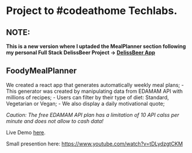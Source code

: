 # Project to #codeathome Techlabs.

## NOTE:

**This is a new version where I uptaded the MealPlanner section following my personal Full Stack DelissBeer Project -> [DelissBeer App](https://github.com/dianacpg/deliss_beer)**

## FoodyMealPlanner

We created a react app that generates automatically weekly meal plans; - This generator was created by manipulating data from EDAMAM API with millions of recipes; - Users can filter by their type of diet: Standard, Vegetarian or Vegan; - We also display a daily motivational quote;

_Caution: The free EDAMAM API plan has a limitation of 10 API calss per minute and does not allow to cash data!_

Live Demo [here](https://foodymealplanner.netlify.app/).

Small presention here: https://www.youtube.com/watch?v=tDLydzgtCKM
